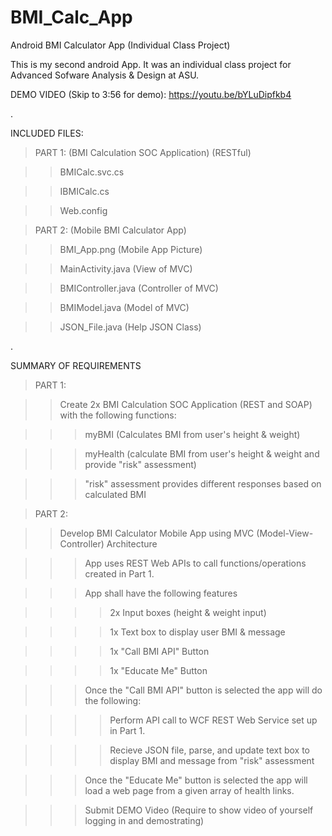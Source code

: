 # BMI_Calc_App
Android BMI Calculator App (Individual Class Project)

This is my second android App. It was an individual class project for Advanced Sofware Analysis & Design at ASU.

DEMO VIDEO (Skip to 3:56 for demo): https://youtu.be/bYLuDipfkb4

.

INCLUDED FILES:

>PART 1:			(BMI Calculation SOC Application) (RESTful)

>>BMICalc.svc.cs	

>>IBMICalc.cs	

>>Web.config	
	
>PART 2:			(Mobile BMI Calculator App)
	
>>BMI_App.png		(Mobile App Picture)	
	
>>MainActivity.java	(View of MVC)
	
>>BMIController.java	(Controller of MVC)
	
>>BMIModel.java		(Model of MVC)

>>JSON_File.java		(Help JSON Class)

.

SUMMARY OF REQUIREMENTS

>PART 1:

>>Create 2x BMI Calculation SOC Application (REST and SOAP) with the following functions:

>>>myBMI (Calculates BMI from user's height & weight)

>>>myHealth (calculate BMI from user's height & weight and provide "risk" assessment)

>>>"risk" assessment provides different responses based on calculated BMI

>PART 2:

>>Develop BMI Calculator Mobile App using MVC (Model-View-Controller) Architecture

>>>App uses REST Web APIs to call functions/operations created in Part 1.

>>>App shall have the following features

>>>>2x Input boxes (height & weight input)

>>>>1x Text box to display user BMI & message

>>>>1x "Call BMI API" Button

>>>>1x "Educate Me" Button

>>>Once the "Call BMI API" button is selected the app will do the following:

>>>>Perform API call to WCF REST Web Service set up in Part 1.

>>>>Recieve JSON file, parse, and update text box to display BMI and message from "risk" assessment

>>>Once the "Educate Me" button is selected the app will load a web page from a given array of health links.

>>>Submit DEMO Video (Require to show video of yourself logging in and demostrating)

